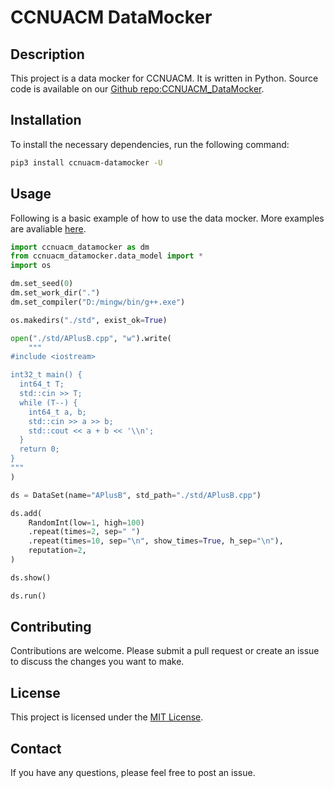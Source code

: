 # CCNUACM DataMocker

## Description

This project is a data mocker for CCNUACM. It is written in Python. Source code is available
on our [Github repo:CCNUACM_DataMocker](https://github.com/CCNU-ACM-Official/CCNUACM_DataMocker.git).

## Installation

To install the necessary dependencies, run the following command:

```bash
pip3 install ccnuacm-datamocker -U
```

## Usage

Following is a basic example of how to use the data mocker. More examples are avaliable [here](https://github.com/CCNU-ACM-Official/CCNUACM_DataMocker/tree/578ac35f3dbea1733bbbed94b38e8669b26bd4dc/examples).

```python
import ccnuacm_datamocker as dm
from ccnuacm_datamocker.data_model import *
import os

dm.set_seed(0)
dm.set_work_dir(".")
dm.set_compiler("D:/mingw/bin/g++.exe")

os.makedirs("./std", exist_ok=True)

open("./std/APlusB.cpp", "w").write(
    """
#include <iostream>

int32_t main() {
  int64_t T;
  std::cin >> T;
  while (T--) {
    int64_t a, b;
    std::cin >> a >> b;
    std::cout << a + b << '\\n';
  }
  return 0;
}
"""
)

ds = DataSet(name="APlusB", std_path="./std/APlusB.cpp")

ds.add(
    RandomInt(low=1, high=100)
    .repeat(times=2, sep=" ")
    .repeat(times=10, sep="\n", show_times=True, h_sep="\n"),
    reputation=2,
)

ds.show()

ds.run()
```



## Contributing

Contributions are welcome. Please submit a pull request or create an issue to discuss the changes you want to make.

## License

This project is licensed under the [MIT License](LICENSE).

## Contact

If you have any questions, please feel free to post an issue.

